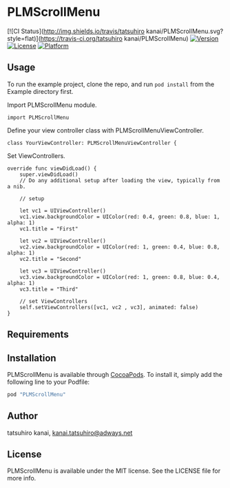 # PLMScrollMenu

[![CI Status](http://img.shields.io/travis/tatsuhiro kanai/PLMScrollMenu.svg?style=flat)](https://travis-ci.org/tatsuhiro kanai/PLMScrollMenu)
[![Version](https://img.shields.io/cocoapods/v/PLMScrollMenu.svg?style=flat)](http://cocoapods.org/pods/PLMScrollMenu)
[![License](https://img.shields.io/cocoapods/l/PLMScrollMenu.svg?style=flat)](http://cocoapods.org/pods/PLMScrollMenu)
[![Platform](https://img.shields.io/cocoapods/p/PLMScrollMenu.svg?style=flat)](http://cocoapods.org/pods/PLMScrollMenu)

## Usage

To run the example project, clone the repo, and run `pod install` from the Example directory first.


Import PLMScrollMenu module.

```
import PLMScrollMenu
```


Define your view controller class with PLMScrollMenuViewController.

```
class YourViewController: PLMScrollMenuViewController {
```

Set ViewControllers.

```
override func viewDidLoad() {
    super.viewDidLoad()
    // Do any additional setup after loading the view, typically from a nib.
    
    // setup
    
    let vc1 = UIViewController()
    vc1.view.backgroundColor = UIColor(red: 0.4, green: 0.8, blue: 1, alpha: 1)
    vc1.title = "First"

    let vc2 = UIViewController()
    vc2.view.backgroundColor = UIColor(red: 1, green: 0.4, blue: 0.8, alpha: 1)
    vc2.title = "Second"

    let vc3 = UIViewController()
    vc3.view.backgroundColor = UIColor(red: 1, green: 0.8, blue: 0.4, alpha: 1)
    vc3.title = "Third"
    
    // set ViewControllers
    self.setViewControllers([vc1, vc2 , vc3], animated: false)
}
```

## Requirements

## Installation

PLMScrollMenu is available through [CocoaPods](http://cocoapods.org). To install
it, simply add the following line to your Podfile:

```ruby
pod "PLMScrollMenu"
```

## Author

tatsuhiro kanai, kanai.tatsuhiro@adways.net

## License

PLMScrollMenu is available under the MIT license. See the LICENSE file for more info.
